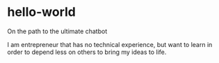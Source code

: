 # hello-world
On the path to the ultimate chatbot

I am entrepreneur that has no technical experience, but want to learn in order to depend less on others to bring my ideas to life.
